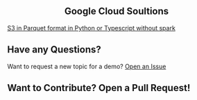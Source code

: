 <div align="center"> 
   <h2 align="center"> Google Cloud Soultions  </h2></div>
   
<p align='center'>
   <p align='center'>
   
</p>
<a href="https://github.com/RobinaMirbahar/Google-Cloud-Solutions/blob/fd16005a2647a9a4735185166cb971cb31644283/S3%20in%20Parquet%20format%20in%20Python%20(or%20Typescript">S3 in Parquet format in Python or Typescript without spark</a>


## Have any Questions?

Want to request a new topic for a demo? [Open an Issue](https://github.com/RobinaMirbahar/Google-Cloud-Solutions/issues/new/choose)

## Want to Contribute? Open a Pull Request!

